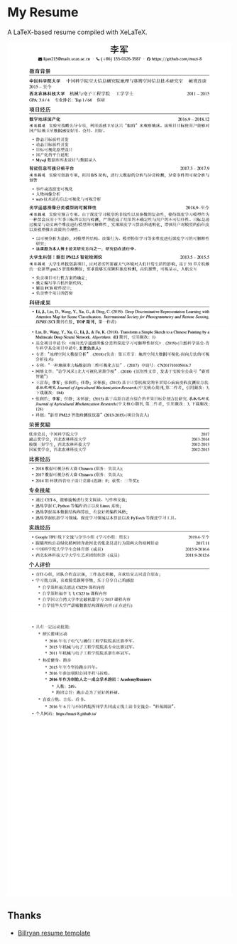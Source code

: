 # My Resume
A LaTeX-based resume compiled with XeLaTeX.





![](imgs/1.PNG)
![](imgs/2.PNG)
![](imgs/3.PNG)

## Thanks
- [Billryan resume template](https://github.com/billryan/resume/)
